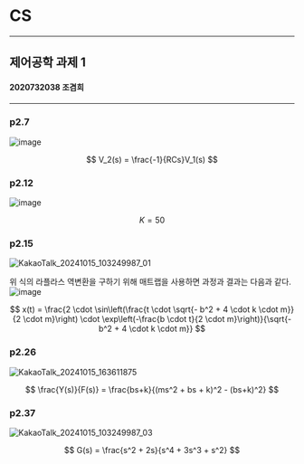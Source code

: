 # CS
---
## 제어공학 과제 1
#### 2020732038 조겸희

---
### p2.7
   
   

![image](https://github.com/user-attachments/assets/e8a7e248-11a0-4259-9d1d-cc4d26bb57f5)

$$ V_2(s) = \frac{-1}{RCs}V_1(s) $$   

### p2.12
   
![image](https://github.com/user-attachments/assets/0866dac8-2fde-44b6-8333-71f3952d33aa)

$$ K = 50 $$

### p2.15
![KakaoTalk_20241015_103249987_01](https://github.com/user-attachments/assets/e936a095-7ac4-4163-8d8e-b05c364bd502)

위 식의 라플라스 역변환을 구하기 위해 매트랩을 사용하면 과정과 결과는 다음과 같다.   
![image](https://github.com/user-attachments/assets/9055f2ad-ac76-4944-ba82-76977a63d583)

$$
x(t) = \frac{2 \cdot \sin\left(\frac{t \cdot \sqrt{- b^2 + 4 \cdot k \cdot m}}{2 \cdot m}\right) \cdot \exp\left(-\frac{b \cdot t}{2 \cdot m}\right)}{\sqrt{- b^2 + 4 \cdot k \cdot m}}
$$

### p2.26
![KakaoTalk_20241015_163611875](https://github.com/user-attachments/assets/62d3655c-a61c-4c86-8b29-7515527de7f6)

$$ 
\frac{Y(s)}{F(s)} = \frac{bs+k}{(ms^2 + bs + k)^2 - (bs+k)^2}
$$   

### p2.37
![KakaoTalk_20241015_103249987_03](https://github.com/user-attachments/assets/2af627f4-1356-45bf-bb1b-59286bd4750f)

$$
G(s) = \frac{s^2 + 2s}{s^4 + 3s^3 + s^2}
$$
